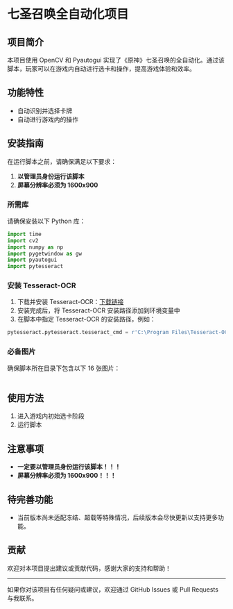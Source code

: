 
# 七圣召唤全自动化项目

## 项目简介
本项目使用 OpenCV 和 Pyautogui 实现了《原神》七圣召唤的全自动化。通过该脚本，玩家可以在游戏内自动进行选卡和操作，提高游戏体验和效率。

## 功能特性
- 自动识别并选择卡牌
- 自动进行游戏内的操作

## 安装指南

在运行脚本之前，请确保满足以下要求：

1. **以管理员身份运行该脚本**
2. **屏幕分辨率必须为 1600x900**

### 所需库

请确保安装以下 Python 库：

```python
import time
import cv2
import numpy as np
import pygetwindow as gw
import pyautogui
import pytesseract
```

### 安装 Tesseract-OCR

1. 下载并安装 Tesseract-OCR：[下载链接](https://github.com/tesseract-ocr/tesseract)
2. 安装完成后，将 Tesseract-OCR 安装路径添加到环境变量中
3. 在脚本中指定 Tesseract-OCR 的安装路径，例如：

```python
pytesseract.pytesseract.tesseract_cmd = r'C:\Program Files\Tesseract-OCR\tesseract.exe'
```

### 必备图片

确保脚本所在目录下包含以下 16 张图片：

```

```

## 使用方法

1. 进入游戏内初始选卡阶段
2. 运行脚本

## 注意事项

- **一定要以管理员身份运行该脚本！！！**
- **屏幕分辨率必须为 1600x900！！！**

## 待完善功能

- 当前版本尚未适配冻结、超载等特殊情况，后续版本会尽快更新以支持更多功能。

## 贡献

欢迎对本项目提出建议或贡献代码，感谢大家的支持和帮助！

---

如果你对该项目有任何疑问或建议，欢迎通过 GitHub Issues 或 Pull Requests 与我联系。
